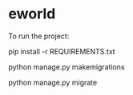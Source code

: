 # eworld

To run the project:

pip install -r REQUIREMENTS.txt

python manage.py makemigrations

python manage.py migrate